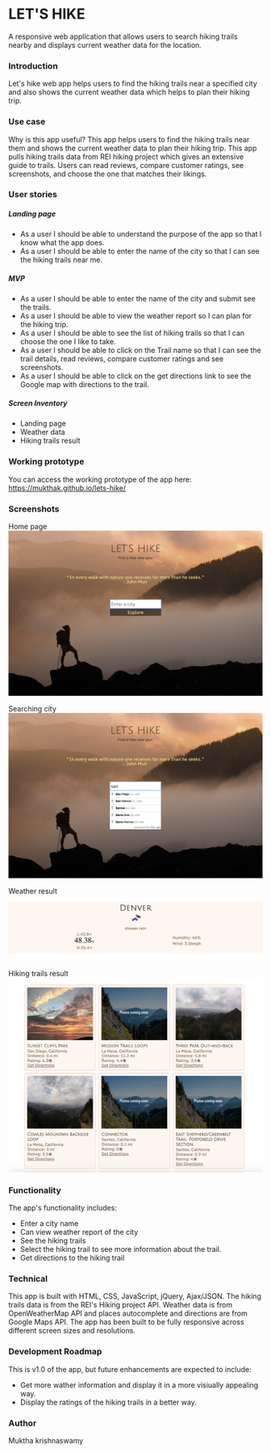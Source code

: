# LET'S HIKE
A responsive web application that allows users to search hiking trails nearby and displays current weather data for the location.

### Introduction
Let's hike web app helps users to find the hiking trails near a specified city and also shows the current weather data which helps to plan their hiking trip. 

### Use case
Why is this app useful? This app helps users to find the hiking trails near them and shows the current weather data to plan their hiking trip. This app pulls hiking trails data from REI hiking project which gives an extensive guide to trails. Users can read reviews, compare customer ratings, see screenshots, and choose the one that matches their likings.

### User stories

##### Landing page
* As a user I should be able to understand the purpose of the app so that I know what the app does.
* As a user I should be able to enter the name of the city so that I can see the hiking trails near me.

##### MVP
* As a user I should be able to enter the name of the city and submit see the trails.
* As a user I should be able to view the weather report so I can plan for the hiking trip.
* As a user I should be able to see the list of hiking trails so that I can choose the one I like to take.
* As a user I should be able to click on the Trail name so that I can see the trail details, read reviews, compare customer ratings and see screenshots.
* As a user I should be able to click on the get directions link to see the Google map with directions to the trail.

##### Screen Inventory
* Landing page
* Weather data
* Hiking trails result

### Working prototype
You can access the working prototype of the app here:
https://mukthak.github.io/lets-hike/

### Screenshots
Home page
![Home page](https://github.com/mukthaK/lets-hike/blob/master/images/screenshots/Landing-page.png)

Searching city
![Searching city](https://github.com/mukthaK/lets-hike/blob/master/images/screenshots/city-search.png)

Weather result
![Weather result](https://github.com/mukthaK/lets-hike/blob/master/images/screenshots/weather-result.png)

Hiking trails result
![Hiking trails result](https://github.com/mukthaK/lets-hike/blob/master/images/screenshots/Hiking-trails.png)

### Functionality
The app's functionality includes:
* Enter a city name
* Can view weather report of the city
* See the hiking trails
* Select the hiking trail to see more information about the trail.
* Get directions to the hiking trail

### Technical
This app is built with HTML, CSS, JavaScript, jQuery, Ajax/JSON. The hiking trails data is from the REI's Hiking project API. Weather data is from OpenWeatherMap API and places autocomplete and directions are from Google Maps API. The app has been built to be fully responsive across different screen sizes and resolutions.

### Development Roadmap
This is v1.0 of the app, but future enhancements are expected to include:
* Get more wather information and display it in a more visiually appealing way.
* Display the ratings of the hiking trails in a better way.

### Author
Muktha krishnaswamy


